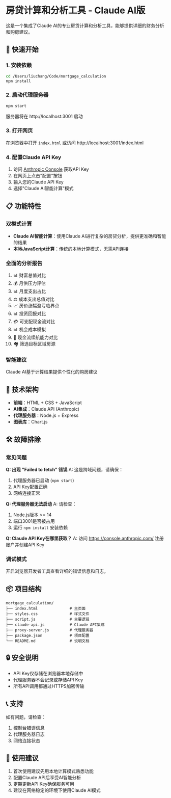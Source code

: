 # 房贷计算和分析工具 - Claude AI版

这是一个集成了Claude AI的专业房贷计算和分析工具，能够提供详细的财务分析和购房建议。

## 🚀 快速开始

### 1. 安装依赖

```bash
cd /Users/liuchang/Code/mortgage_calculation
npm install
```

### 2. 启动代理服务器

```bash
npm start
```

服务器将在 http://localhost:3001 启动

### 3. 打开网页

在浏览器中打开 `index.html` 或访问 http://localhost:3001/index.html

### 4. 配置Claude API Key

1. 访问 [Anthropic Console](https://console.anthropic.com/) 获取API Key
2. 在网页上点击"配置"按钮
3. 输入您的Claude API Key
4. 选择"Claude AI智能计算"模式

## 📋 功能特性

### 双模式计算
- **Claude AI智能计算**：使用Claude AI进行复杂的房贷分析，提供更准确和智能的结果
- **本地JavaScript计算**：传统的本地计算模式，无需API连接

### 全面的分析报告
1. 📊 财富总值对比
2. 💰 月供压力评估  
3. 📊 月度支出占比
4. ⚖️ 成本支出总值对比
5. 📈 房价涨幅盈亏临界点
6. 📊 投资回报对比
7. 💳 可支配现金流对比
8. 📊 机会成本模拟
9. 🏃 现金流续航能力对比
10. 🏘️ 筛选目标区域房源

### 智能建议
Claude AI基于计算结果提供个性化的购房建议

## 🔧 技术架构

- **前端**：HTML + CSS + JavaScript
- **AI集成**：Claude API (Anthropic)
- **代理服务器**：Node.js + Express
- **图表库**：Chart.js

## 🛠️ 故障排除

### 常见问题

**Q: 出现 "Failed to fetch" 错误**
A: 这是跨域问题，请确保：
1. 代理服务器已启动 (`npm start`)
2. API Key配置正确
3. 网络连接正常

**Q: 代理服务器无法启动**
A: 请检查：
1. Node.js版本 >= 14
2. 端口3001是否被占用
3. 运行 `npm install` 安装依赖

**Q: Claude API Key在哪里获取？**
A: 访问 https://console.anthropic.com/ 注册账户并创建API Key

### 调试模式

开启浏览器开发者工具查看详细的错误信息和日志。

## 📦 项目结构

```
mortgage_calculation/
├── index.html              # 主页面
├── styles.css              # 样式文件  
├── script.js               # 主要逻辑
├── claude-api.js           # Claude API集成
├── proxy-server.js         # 代理服务器
├── package.json            # 项目配置
└── README.md               # 说明文档
```

## 🔒 安全说明

- API Key仅存储在浏览器本地存储中
- 代理服务器不会记录或存储API Key
- 所有API调用都通过HTTPS加密传输

## 📞 支持

如有问题，请检查：
1. 控制台错误信息
2. 代理服务器日志
3. 网络连接状态

## 🎯 使用建议

1. 首次使用建议先用本地计算模式熟悉功能
2. 配置Claude API后享受AI智能分析
3. 定期更新API Key确保服务可用
4. 建议在网络稳定的环境下使用Claude AI模式